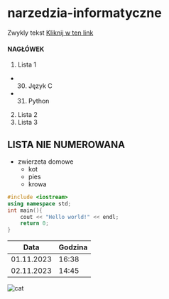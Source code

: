 # narzedzia-informatyczne
Zwykly tekst
[Kliknij w ten link](https://docs.github.com/en/get-started/writing-on-github/getting-started-with-writing-and-formatting-on-github/basic-writing-and-formatting-syntax)

#### NAGŁÓWEK  
  1. Lista 1
  - 30. Język C
  - 31. Python
  2. Lista 2  
  5. Lista 3

## LISTA NIE NUMEROWANA  
- zwierzeta domowe
  - kot
  - pies
  - krowa
```c++
#include <iostream>
using namespace std;
int main(){
    cout << "Hello world!" << endl;
    return 0;
}
```
|Data |Godzina |  
| ---------- | --------- |  
| 01.11.2023 | 16:38 |  
| 02.11.2023 | 14:45 |

![cat](animals/cat.avif)